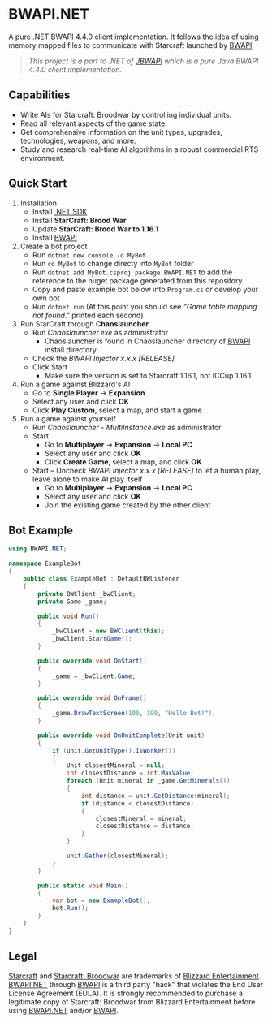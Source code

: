 # BWAPI.NET

A pure .NET BWAPI 4.4.0 client implementation. It follows the idea of using memory mapped files to communicate with Starcraft launched by [BWAPI](https://bwapi.github.io/).

> _This project is a port to .NET of [JBWAPI](https://github.com/JavaBWAPI/JBWAPI) which is a pure Java BWAPI 4.4.0 client implementation._

## Capabilities

* Write AIs for Starcraft: Broodwar by controlling individual units.
* Read all relevant aspects of the game state.
* Get comprehensive information on the unit types, upgrades, technologies, weapons, and more.
* Study and research real-time AI algorithms in a robust commercial RTS environment.

## Quick Start

1. Installation
    * Install [.NET SDK](https://dotnet.microsoft.com/en-us/download)
    * Install **StarCraft: Brood War**
    * Update **StarCraft: Brood War to 1.16.1**
    * Install [BWAPI](https://bwapi.github.io/)
2. Create a bot project
    * Run `dotnet new console -o MyBot`
    * Run `cd MyBot` to change directy into `MyBot` folder
    * Run `dotnet add MyBot.csproj package BWAPI.NET` to add the reference to the nuget package generated from this repository
    * Copy and paste example bot below into `Program.cs` or develop your own bot
    * Run `dotnet run` (At this point you should see _"Game table mapping not found."_ printed each second)
3. Run StarCraft through **Chaoslauncher**
    * Run _Chaoslauncher.exe_ as administrator
        * Chaoslauncher is found in Chaoslauncher directory of [BWAPI](https://bwapi.github.io/) install directory
    * Check the _BWAPI Injector x.x.x [RELEASE]_
    * Click Start
        * Make sure the version is set to Starcraft 1.16.1, not ICCup 1.16.1
4. Run a game against Blizzard's AI
    * Go to **Single Player** -> **Expansion**
    * Select any user and click **OK**
    * Click **Play Custom**, select a map, and start a game
5. Run a game against yourself
    * Run _Chaoslauncher - MultiInstance.exe_ as administrator
    * Start
        * Go to **Multiplayer** -> **Expansion** -> **Local PC**
        * Select any user and click **OK**
        * Click **Create Game**, select a map, and click **OK**
    * Start – Uncheck _BWAPI Injector x.x.x [RELEASE]_ to let a human play, leave alone to make AI play itself
        * Go to **Multiplayer** -> **Expansion** -> **Local PC**
        * Select any user and click **OK**
        * Join the existing game created by the other client

## Bot Example

```csharp
using BWAPI.NET;

namespace ExampleBot
{
    public class ExampleBot : DefaultBWListener
    {
        private BWClient _bwClient;
        private Game _game;

        public void Run()
        {
            _bwClient = new BWClient(this);
            _bwClient.StartGame();
        }

        public override void OnStart()
        {
            _game = _bwClient.Game;
        }

        public override void OnFrame()
        {
            _game.DrawTextScreen(100, 100, "Hello Bot!");
        }

        public override void OnUnitComplete(Unit unit)
        {
            if (unit.GetUnitType().IsWorker())
            {
                Unit closestMineral = null;
                int closestDistance = int.MaxValue;
                foreach (Unit mineral in _game.GetMinerals())
                {
                    int distance = unit.GetDistance(mineral);
                    if (distance < closestDistance)
                    {
                        closestMineral = mineral;
                        closestDistance = distance;
                    }
                }

                unit.Gather(closestMineral);
            }
        }

        public static void Main()
        {
            var bot = new ExampleBot();
            bot.Run();
        }
    }
}

```

## Legal

[Starcraft](https://www.blizzard.com/games/sc/) and [Starcraft: Broodwar](https://www.blizzard.com/games/sc/) are trademarks of [Blizzard Entertainment](https://www.blizzard.com/). [BWAPI.NET](https://github.com/acoto87/bwapi.net) through [BWAPI](https://bwapi.github.io/) is a third party "hack" that violates the End User License Agreement (EULA). It is strongly recommended to purchase a legitimate copy of Starcraft: Broodwar from Blizzard Entertainment before using [BWAPI.NET](https://github.com/acoto87/bwapi.net) and/or [BWAPI](https://bwapi.github.io/).